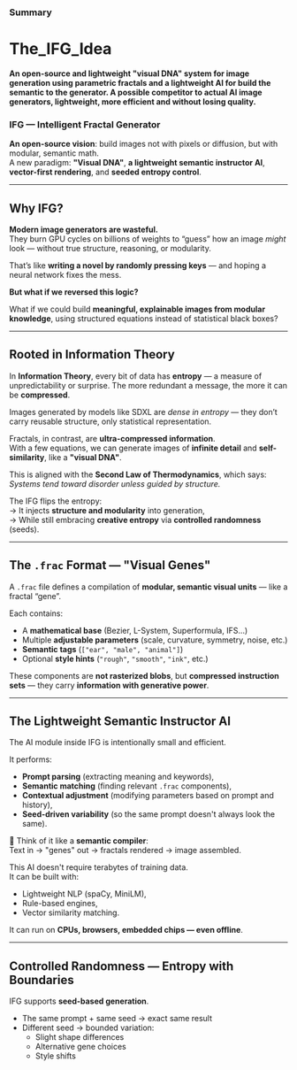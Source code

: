 ### Summary
# The_IFG_Idea
**An open-source and lightweight "visual DNA" system for image generation using parametric fractals and a lightweight AI for build the semantic to the generator. A possible competitor to actual AI image generators, lightweight, more efficient and without losing quality.**

### IFG — Intelligent Fractal Generator

**An open-source vision**: build images not with pixels or diffusion, but with modular, semantic math.  
A new paradigm: **"Visual DNA"**, **a lightweight semantic instructor AI**, **vector-first rendering**, and **seeded entropy control**.

---

## Why IFG?

**Modern image generators are wasteful.**  
They burn GPU cycles on billions of weights to “guess” how an image *might* look — without true structure, reasoning, or modularity.

That’s like **writing a novel by randomly pressing keys** — and hoping a neural network fixes the mess.

**But what if we reversed this logic?**

What if we could build **meaningful, explainable images from modular knowledge**, using structured equations instead of statistical black boxes?

---

## Rooted in Information Theory

In **Information Theory**, every bit of data has **entropy** — a measure of unpredictability or surprise. The more redundant a message, the more it can be **compressed**.

Images generated by models like SDXL are *dense in entropy* — they don’t carry reusable structure, only statistical representation.

Fractals, in contrast, are **ultra-compressed information**.  
With a few equations, we can generate images of **infinite detail** and **self-similarity**, like a **"visual DNA"**.

This is aligned with the **Second Law of Thermodynamics**, which says:
*Systems tend toward disorder unless guided by structure.*

The IFG flips the entropy:  
→ It injects **structure and modularity** into generation,  
→ While still embracing **creative entropy** via **controlled randomness** (seeds).  

---

## The `.frac` Format — "Visual Genes"

A `.frac` file defines a compilation of **modular, semantic visual units** — like a fractal “gene”.

Each contains:

- A **mathematical base** (Bezier, L-System, Superformula, IFS…)
- Multiple **adjustable parameters** (scale, curvature, symmetry, noise, etc.)
- **Semantic tags** (`["ear", "male", "animal"]`)
- Optional **style hints** (`"rough"`, `"smooth"`, `"ink"`, etc.)

These components are **not rasterized blobs**, but **compressed instruction sets** — they carry **information with generative power**.

---

## The Lightweight Semantic Instructor AI

The AI module inside IFG is intentionally small and efficient.

It performs:

- **Prompt parsing** (extracting meaning and keywords),
- **Semantic matching** (finding relevant `.frac` components),
- **Contextual adjustment** (modifying parameters based on prompt and history),
- **Seed-driven variability** (so the same prompt doesn't always look the same).

🧩 Think of it like a **semantic compiler**:  
Text in → "genes" out → fractals rendered → image assembled.

This AI doesn't require terabytes of training data.  
It can be built with:

- Lightweight NLP (spaCy, MiniLM),
- Rule-based engines,
- Vector similarity matching.

It can run on **CPUs, browsers, embedded chips — even offline**.

---

## Controlled Randomness — Entropy with Boundaries

IFG supports **seed-based generation**.

- The same prompt + same seed → exact same result
- Different seed → bounded variation:
  - Slight shape differences
  - Alternative gene choices
  - Style shifts
